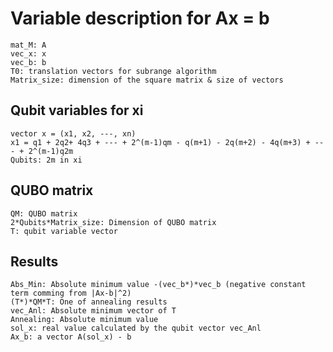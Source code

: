 # Variable description for Ax = b
```
mat_M: A
vec_x: x
vec_b: b
T0: translation vectors for subrange algorithm
Matrix_size: dimension of the square matrix & size of vectors
```

## Qubit variables for xi
```
vector x = (x1, x2, ---, xn)
x1 = q1 + 2q2+ 4q3 + --- + 2^(m-1)qm - q(m+1) - 2q(m+2) - 4q(m+3) + --- + 2^(m-1)q2m
Qubits: 2m in xi
```

## QUBO matrix
```
QM: QUBO matrix
2*Qubits*Matrix_size: Dimension of QUBO matrix
T: qubit variable vector
```

## Results
```
Abs_Min: Absolute minimum value -(vec_b*)*vec_b (negative constant term comming from |Ax-b|^2) 
(T*)*QM*T: One of annealing results
vec_Anl: Absolute minimum vector of T
Annealing: Absolute minimum value
sol_x: real value calculated by the qubit vector vec_Anl
Ax_b: a vector A(sol_x) - b
```
